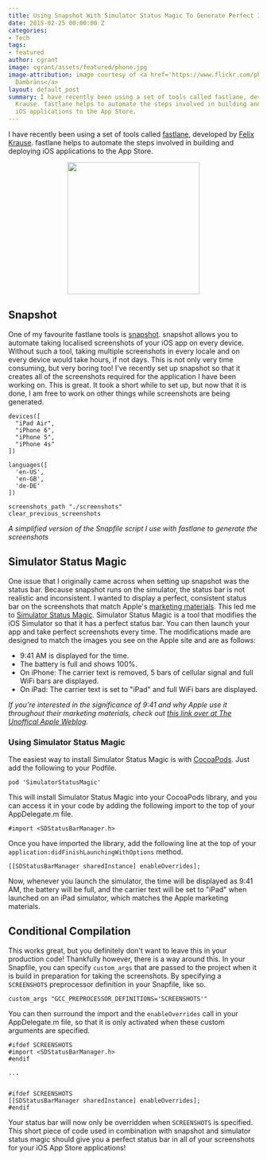 ```yaml
---
title: Using Snapshot With Simulator Status Magic To Generate Perfect Ios Screenshots
date: 2015-02-25 00:00:00 Z
categories:
- Tech
tags:
- featured
author: cgrant
image: cgrant/assets/featured/phone.jpg
image-attribution: image courtesy of <a href='https://www.flickr.com/photos/janitors/'>Kārlis
  Dambrāns</a>
layout: default_post
summary: I have recently been using a set of tools called fastlane, developed by Felix
  Krause. fastlane helps to automate the steps involved in building and deploying
  iOS applications to the App Store.
---
```


I have recently been using a set of tools called [fastlane](http://fastlane.tools/), developed by [Felix Krause](https://krausefx.com/). fastlane helps to automate the steps involved in building and deploying iOS applications to the App Store.

<p style='text-align:center'>
<a href='http://fastlane.tools/'>
<img src='{{ site.baseurl }}/cgrant/assets/fastlane.png' style='width:266px;'>
</a>
</p>

## Snapshot

One of my favourite fastlane tools is [snapshot](https://github.com/KrauseFx/snapshot). snapshot allows you to automate taking localised screenshots of your iOS app on every device. Without such a tool, taking multiple screenshots in every locale and on every device would take hours, if not days. This is not only very time consuming, but very boring too! I've recently set up snapshot so that it creates all of the screenshots required for the application I have been working on. This is great. It took a short while to set up, but now that it is done, I am free to work on other things while screenshots are being generated.  

	devices([
	  "iPad Air",
	  "iPhone 6",
	  "iPhone 5",
	  "iPhone 4s"
	])

	languages([
	  'en-US',
	  'en-GB',
	  'de-DE'
	])

	screenshots_path "./screenshots"
	clear_previous_screenshots

*A simplified version of the Snapfile script I use with fastlane to generate the screenshots*

## Simulator Status Magic
One issue that I originally came across when setting up snapshot was the status bar. Because snapshot runs on the simulator, the status bar is not realistic and inconsistent. I wanted to display a perfect, consistent status bar on the screenshots that match Apple's [marketing materials](http://www.apple.com/ios/). This led me to [Simulator Status Magic](https://github.com/shinydevelopment/SimulatorStatusMagic). Simulator Status Magic is a tool that modifies the iOS Simulator so that it has a perfect status bar. You can then launch your app and take perfect screenshots every time. The modifications made are designed to match the images you see on the Apple site and are as follows:

- 9:41 AM is displayed for the time.
- The battery is full and shows 100%.
- On iPhone: The carrier text is removed, 5 bars of cellular signal and full WiFi bars are displayed.
- On iPad: The carrier text is set to "iPad" and full WiFi bars are displayed.

*If you're interested in the significance of 9:41 and why Apple use it throughout their marketing materials, check out [this link over at The Unoffical Apple Weblog](http://www.tuaw.com/2014/04/14/why-9-41-am-is-the-always-the-time-displayed-on-iphones-and-ipad/).*

### Using Simulator Status Magic
The easiest way to install Simulator Status Magic is with [CocoaPods](http://cocoapods.org/). Just add the following to your Podfile.

	pod 'SimulatorStatusMagic'

This will install Simulator Status Magic into your CocoaPods library, and you can access it in your code by adding the following import to the top of your AppDelegate.m file.

	#import <SDStatusBarManager.h>

Once you have imported the library, add the following line at the top of your `application:didFinishLaunchingWithOptions` method.

    [[SDStatusBarManager sharedInstance] enableOverrides];

Now, whenever you launch the simulator, the time will be displayed as 9:41 AM, the battery will be full, and the carrier text will be set to "iPad" when launched on an iPad simulator, which matches the Apple marketing materials.

## Conditional Compilation
This works great, but you definitely don't want to leave this in your production code! Thankfully however, there is a way around this. In your Snapfile, you can specify `custom_args` that are passed to the project when it is build in preparation for taking the screenshots. By specifying a `SCREENSHOTS` preprocessor definition in your Snapfile, like so.

	custom_args "GCC_PREPROCESSOR_DEFINITIONS='SCREENSHOTS'"

You can then surround the import and the `enableOverrides` call in your AppDelegate.m file, so that it is only activated when these custom arguments are specified.


	#ifdef SCREENSHOTS
	#import <SDStatusBarManager.h>
	#endif

	...


	#ifdef SCREENSHOTS
    [[SDStatusBarManager sharedInstance] enableOverrides];
	#endif

Your status bar will now only be overridden when `SCREENSHOTS` is specified. This short piece of code used in combination with snapshot and simulator status magic should give you a perfect status bar in all of your screenshots for your iOS App Store applications!

